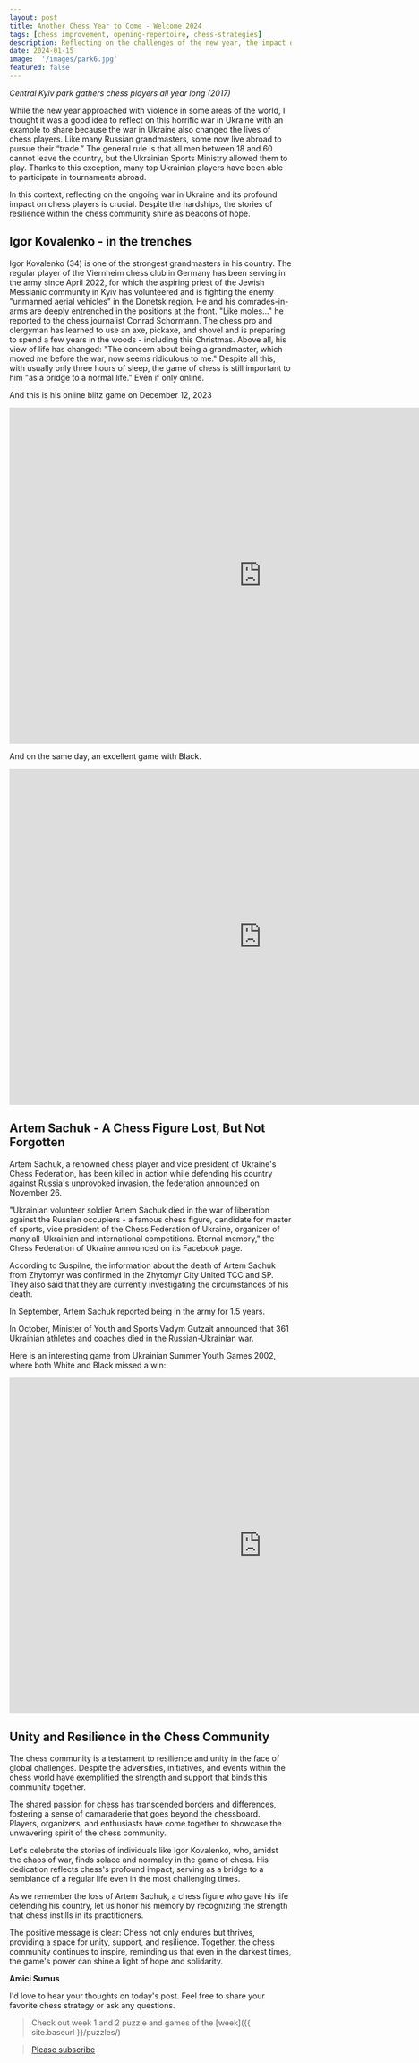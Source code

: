 ```yaml
---
layout: post
title: Another Chess Year to Come - Welcome 2024
tags: [chess improvement, opening-repertoire, chess-strategies]
description: Reflecting on the challenges of the new year, the impact of war on Ukrainian chess players, and celebrating the resilience of the chess community.
date: 2024-01-15
image:  '/images/park6.jpg'
featured: false
---
```


*Central Kyiv park gathers chess players all year long (2017)*

While the new year approached with violence in some areas of the world, I thought it was a good idea to reflect on this horrific war in Ukraine with an example to share because the war in Ukraine also changed the lives of chess players. Like many Russian grandmasters, some now live abroad to pursue their “trade.” The general rule is that all men between 18 and 60 cannot leave the country, but the Ukrainian Sports Ministry allowed them to play. Thanks to this exception, many top Ukrainian players have been able to participate in tournaments abroad.

In this context, reflecting on the ongoing war in Ukraine and its profound impact on chess players is crucial. Despite the hardships, the stories of resilience within the chess community shine as beacons of hope.

## Igor Kovalenko - in the trenches

Igor Kovalenko (34) is one of the strongest grandmasters in his country. The regular player of the Viernheim chess club in Germany has been serving in the army since April 2022, for which the aspiring priest of the Jewish Messianic community in Kyiv has volunteered and is fighting the enemy "unmanned aerial vehicles" in the Donetsk region. He and his comrades-in-arms are deeply entrenched in the positions at the front. "Like moles..." he reported to the chess journalist Conrad Schormann. The chess pro and clergyman has learned to use an axe, pickaxe, and shovel and is preparing to spend a few years in the woods - including this Christmas. Above all, his view of life has changed: "The concern about being a grandmaster, which moved me before the war, now seems ridiculous to me." Despite all this, with usually only three hours of sleep, the game of chess is still important to him "as a bridge to a normal life." Even if only online.

And this is his online blitz game on December 12, 2023

<iframe style='border: 0;' width='900px' height='600px' src='https://share.chessbase.com/SharedGames/frame/?p=47MMYdi3A0jvRDGrTinBi0y9JvvioGrwJn36wqT8azuu5d/dBymQ7RNc55oV89+q'></iframe>

And on the same day, an excellent game with Black.

<iframe style='border: 0;' width='900px' height='600px' src='https://share.chessbase.com/SharedGames/frame/?p=Xd1sfTjxY9TzU34HQPwr47PKLBjqi7vWdYYyznPvEu3SK/886XzcWpcUw/GYgdTo'></iframe>


## Artem Sachuk - A Chess Figure Lost, But Not Forgotten

Artem Sachuk, a renowned chess player and vice president of Ukraine's Chess Federation, has been killed in action while defending his country against Russia's unprovoked invasion, the federation announced on November 26.

"Ukrainian volunteer soldier Artem Sachuk died in the war of liberation against the Russian occupiers - a famous chess figure, candidate for master of sports, vice president of the Chess Federation of Ukraine, organizer of many all-Ukrainian and international competitions. Eternal memory," the Chess Federation of Ukraine announced on its Facebook page.

According to Suspilne, the information about the death of Artem Sachuk from Zhytomyr was confirmed in the Zhytomyr City United TCC and SP. They also said that they are currently investigating the circumstances of his death.

In September, Artem Sachuk reported being in the army for 1.5 years.

In October, Minister of Youth and Sports Vadym Gutzait announced that 361 Ukrainian athletes and coaches died in the Russian-Ukrainian war.

Here is an interesting game from Ukrainian Summer Youth Games 2002, where both White and Black missed a win:


<iframe style='border: 0;' width='900px' height='600px' src='https://share.chessbase.com/SharedGames/frame/?p=Xd1sfTjxY9TzU34HQPwr427TAZlS9FDUfvl5QCgTCDb2KU527q/ZiMgUWdq0Z4eL'></iframe>

## Unity and Resilience in the Chess Community

The chess community is a testament to resilience and unity in the face of global challenges. Despite the adversities, initiatives, and events within the chess world have exemplified the strength and support that binds this community together.

The shared passion for chess has transcended borders and differences, fostering a sense of camaraderie that goes beyond the chessboard. Players, organizers, and enthusiasts have come together to showcase the unwavering spirit of the chess community.

Let's celebrate the stories of individuals like Igor Kovalenko, who, amidst the chaos of war, finds solace and normalcy in the game of chess. His dedication reflects chess's profound impact, serving as a bridge to a semblance of a regular life even in the most challenging times.

As we remember the loss of Artem Sachuk, a chess figure who gave his life defending his country, let us honor his memory by recognizing the strength that chess instills in its practitioners.

The positive message is clear: Chess not only endures but thrives, providing a space for unity, support, and resilience. Together, the chess community continues to inspire, reminding us that even in the darkest times, the game's power can shine a light of hope and solidarity.

**Amici Sumus**

I'd love to hear your thoughts on today's post. Feel free to share your favorite chess strategy or ask any questions.

> Check out week 1 and 2 puzzle and games of the [week]({{ site.baseurl }}/puzzles/)

> [Please subscribe](https://follow.it/senior-chess-improver?leanpub) 



<script data-name="BMC-Widget" data-cfasync="false" src="https://cdnjs.buymeacoffee.com/1.0.0/widget.prod.min.js" data-id="chesslife" data-description="Support me on Buy me a coffee!" data-message="Thank you for reading! You can buy me a coffee, which will be donated to Revived Soldiers of Ukraine! Thank you!" data-color="#5F7FFF" data-position="Right" data-x_margin="18" data-y_margin="18"></script>